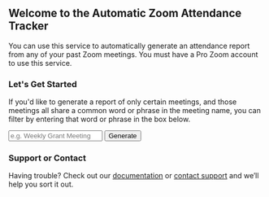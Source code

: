 ## Welcome to the Automatic Zoom Attendance Tracker

You can use this service to automatically generate an attendance report from any of your past Zoom meetings. You must have a Pro Zoom account to use this service.

### Let's Get Started

If you'd like to generate a report of only certain meetings, and those meetings all share a common word or phrase in the meeting name, you can filter by entering that word or phrase in the box below.

<form action="https://attendance-tracker.site/install" method="GET" target="_blank">
    <input type="text" id="identifier" name="identifier" placeholder="e.g. Weekly Grant Meeting">
    <button type="submit" id="submit">Generate</button>
</form>

### Support or Contact

Having trouble? Check out our [documentation](https://attendance-tracker.site/docs) or [contact support](https://attendance-tracker.site/support) and we’ll help you sort it out.
